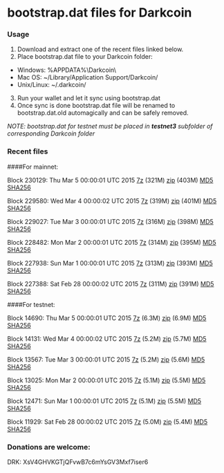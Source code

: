 # bootstrap.dat files for Darkcoin

### Usage

1. Download and extract one of the recent files linked below.
2. Place bootstrap.dat file to your Darkcoin folder:
 - Windows: %APPDATA%\Darkcoin\
 - Mac OS: ~/Library/Application Support/Darkcoin/
 - Unix/Linux: ~/.darkcoin/
3. Run your wallet and let it sync using bootstrap.dat
4. Once sync is done bootstrap.dat file will be renamed to bootstrap.dat.old automagically and can be safely removed.

_NOTE: bootstrap.dat for testnet must be placed in **testnet3** subfolder of corresponding Darkcoin folder_

### Recent files

####For mainnet:

Block 230129: Thu Mar  5 00:00:01 UTC 2015 [7z](https://transfer.sh/VyIVi/bootstrap.dat.20150305.7z) (321M) [zip](https://transfer.sh/Mx7w5/bootstrap.dat.20150305.zip) (403M) [MD5](https://transfer.sh/JRoOm/md5.txt) [SHA256](https://transfer.sh/IscZ5/sha256.txt)

Block 229580: Wed Mar  4 00:00:02 UTC 2015 [7z](https://transfer.sh/gr3AP/bootstrap.dat.20150304.7z) (319M) [zip](https://transfer.sh/38Qnm/bootstrap.dat.20150304.zip) (401M) [MD5](https://transfer.sh/uusmg/md5.txt) [SHA256](https://transfer.sh/dEYfa/sha256.txt)

Block 229027: Tue Mar  3 00:00:01 UTC 2015 [7z](https://transfer.sh/iJaHi/bootstrap.dat.20150303.7z) (316M) [zip](https://transfer.sh/NHh51/bootstrap.dat.20150303.zip) (398M) [MD5](https://transfer.sh/1c6Tnb/md5.txt) [SHA256](https://transfer.sh/79fLl/sha256.txt)

Block 228482: Mon Mar  2 00:00:01 UTC 2015 [7z](https://transfer.sh/uekS5/bootstrap.dat.20150302.7z) (314M) [zip](https://transfer.sh/14fLE8/bootstrap.dat.20150302.zip) (395M) [MD5](https://transfer.sh/TC9sF/md5.txt) [SHA256](https://transfer.sh/UZnE1/sha256.txt)

Block 227938: Sun Mar  1 00:00:01 UTC 2015 [7z](https://transfer.sh/evXkS/bootstrap.dat.20150301.7z) (313M) [zip](https://transfer.sh/xzcxE/bootstrap.dat.20150301.zip) (393M) [MD5](https://transfer.sh/2x5vM/md5.txt) [SHA256](https://transfer.sh/NPoOI/sha256.txt)

Block 227388: Sat Feb 28 00:00:02 UTC 2015 [7z](https://transfer.sh/D32X4/bootstrap.dat.20150228.7z) (311M) [zip](https://transfer.sh/LA4N7/bootstrap.dat.20150228.zip) (391M) [MD5](https://transfer.sh/XeURH/md5.txt) [SHA256](https://transfer.sh/Zd8am/sha256.txt)

####For testnet:

Block 14690: Thu Mar  5 00:00:01 UTC 2015 [7z](https://transfer.sh/15cgkp/bootstrap.dat.20150305.7z) (6.3M) [zip](https://transfer.sh/1ab8gp/bootstrap.dat.20150305.zip) (6.9M) [MD5](https://transfer.sh/187Qvq/md5.txt) [SHA256](https://transfer.sh/pJF0K/sha256.txt)

Block 14131: Wed Mar  4 00:00:02 UTC 2015 [7z](https://transfer.sh/4PHRI/bootstrap.dat.20150304.7z) (5.2M) [zip](https://transfer.sh/1muZi/bootstrap.dat.20150304.zip) (5.7M) [MD5](https://transfer.sh/KrVrY/md5.txt) [SHA256](https://transfer.sh/jYzkL/sha256.txt)

Block 13567: Tue Mar  3 00:00:01 UTC 2015 [7z](https://transfer.sh/KSlmT/bootstrap.dat.20150303.7z) (5.2M) [zip](https://transfer.sh/D2FVC/bootstrap.dat.20150303.zip) (5.6M) [MD5](https://transfer.sh/uLzrm/md5.txt) [SHA256](https://transfer.sh/UvlwL/sha256.txt)

Block 13025: Mon Mar  2 00:00:01 UTC 2015 [7z](https://transfer.sh/1gHFDQ/bootstrap.dat.20150302.7z) (5.1M) [zip](https://transfer.sh/eoTAf/bootstrap.dat.20150302.zip) (5.5M) [MD5](https://transfer.sh/11gKGQ/md5.txt) [SHA256](https://transfer.sh/KXQkk/sha256.txt)

Block 12471: Sun Mar  1 00:00:01 UTC 2015 [7z](https://transfer.sh/O3ZC3/bootstrap.dat.20150301.7z) (5.1M) [zip](https://transfer.sh/1gHbFR/bootstrap.dat.20150301.zip) (5.5M) [MD5](https://transfer.sh/C0Swb/md5.txt) [SHA256](https://transfer.sh/1dvaGE/sha256.txt)

Block 11929: Sat Feb 28 00:00:02 UTC 2015 [7z](https://transfer.sh/sfY8Y/bootstrap.dat.20150228.7z) (5.0M) [zip](https://transfer.sh/kuoP8/bootstrap.dat.20150228.zip) (5.4M) [MD5](https://transfer.sh/HpVFR/md5.txt) [SHA256](https://transfer.sh/bEXS1/sha256.txt)

### Donations are welcome:

DRK: XsV4GHVKGTjQFvwB7c6mYsGV3Mxf7iser6
